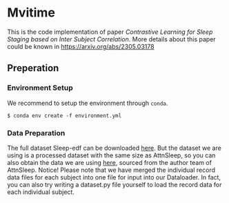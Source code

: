 # Mvitime

This is the code implementation of paper  *Contrastive Learning for Sleep Staging based on Inter Subject Correlation*. More details about this paper could be known in https://arxiv.org/abs/2305.03178

## Preperation

### Environment Setup 

We recommend to setup the environment through `conda`.

```shell
$ conda env create -f environment.yml
```

### Data Preparation

The full dataset Sleep-edf can be downloaded [here](https://physionet.org/content/sleep-edfx/1.0.0/).
But the dataset we are using is a processed dataset with the same size as AttnSleep, so you can also obtain the data we are using [here](https://researchdata.ntu.edu.sg/dataverse/attnSleep), sourced from the author team of AttnSleep.
Notice! 
Please note that we have merged the individual record data files for each subject into one file for input into our Dataloader. In fact, you can also try writing a dataset.py file yourself to load the record data for each individual subject.
